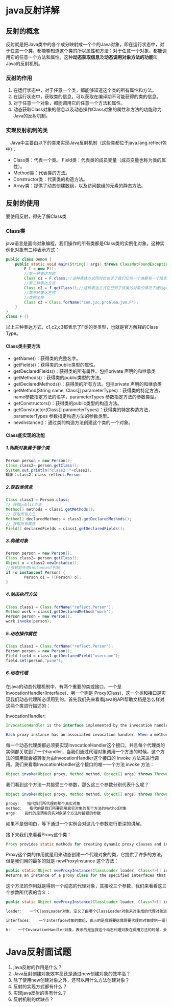 # java反射详解

## 反射的概念

反射就是把Java类中的各个成分映射成一个个的Java对象，即在运行状态中，对于任意一个类，都能够知道这个类的所以属性和方法；对于任意一个对象，都能调用它的任意一个方法和属性。这种**动态获取信息**及**动态调用对象方法的功能**叫Java的反射机制。

### 反射的作用

1. 在运行状态中，对于任意一个类，都能够知道这个类的所有属性和方法。
2. 在运行状态中，获取类的信息，可以获取在编译期不可能获得的类的信息。
3. 对于任意一个对象，都能调用它的任意一个方法和属性。
4. 动态获取Class对象的信息以及动态操作Class对象的属性和方法的功能称为Java的反射机制。

### 实现反射机制的类

 　Java中主要由以下的类来实现Java反射机制（这些类都位于java.lang.reflect包中）：

- Class类：代表一个类。 Field类：代表类的成员变量（成员变量也称为类的属性）。
- Method类：代表类的方法。
- Constructor类：代表类的构造方法。
- Array类：提供了动态创建数组，以及访问数组的元素的静态方法。

## 反射的使用

要使用反射，得先了解Class类

### Class类

java语言是面向对象编程，我们操作的所有类都是Class类的实例化对象。这种实例化对象有三种表示方式：

```java
public class Demo4 {
    public static void main(String[] args) throws ClassNotFoundException {
        F f = new F();
        //第一种表达方式
        Class c1 = F.class;//这种表达方式同时也告诉了我们任何一个类都有一个隐含的静态成员变量class
        //第二种表达方式
        Class c2 = f.getClass();//这种表达方式在已知了该类的对象的情况下通过getClass方法获取
        //第三种表达方式
        //类的全称
        Class c3 = Class.forName("com.jzc.problem.jvm.F");
    }
}
class F {}
```

以上三种表达方式，c1,c2,c3都表示了F类的类类型，也就是官方解释的Class Type。

#### Class类主要方法

* getName()：获得类的完整名字。
* getFields()：获得类的public类型的属性。
* getDeclaredFields()：获得类的所有属性。包括private 声明的和继承类
* getMethods()：获得类的public类型的方法。
* getDeclaredMethods()：获得类的所有方法。包括private 声明的和继承类
* getMethod(String name, Class[] parameterTypes)：获得类的特定方法，name参数指定方法的名字，parameterTypes 参数指定方法的参数类型。
* getConstructors()：获得类的public类型的构造方法。
* getConstructor(Class[] parameterTypes)：获得类的特定构造方法，parameterTypes 参数指定构造方法的参数类型。
* newInstance()：通过类的构造方法创建这个类的一个对象。

#### Class能实现的功能

##### 1.判断对象属于哪个类

```java
Person person = new Person();
Class class2= person.getClass();
System.out.println("class2："+class2);
输出：class2：class reflect.Person
```

##### 2.获取类信息

```java
Class class1 = Person.class;
// 获取public方法
Method[] methods = class1.getMethods();
// 获取所有方法
Method[] declaredMethods = class1.getDeclaredMethods();
// 获取所有属性
Field[] declaredFields = class1.getDeclaredFields();
```

##### 3.构建对象

```java
Person person = new Person();
Class class2= person.getClass();
Object o = class2.newInstance();
//强转前先用instanceof判断
if (o instanceof Person) {
		Person o1 = ((Person) o);
}
```

##### 4.动态执行方法

```java
Class class1 = Class.forName("reflect.Person");
Method work = class1.getDeclaredMethod("work");
Person person = new Person();
work.invoke(person);
```

##### 5.动态操作属性

```java
Class class1 = Class.forName("reflect.Person");
Person person = new Person();
Field field = class1.getDeclaredField("username");
field.set(person,"pine");
```

##### 6.动态代理

在java的动态代理机制中，有两个重要的类或接口，一个是 InvocationHandler(Interface)、另一个则是 Proxy(Class)，这一个类和接口是实现我们动态代理所必须用到的。首先我们先来看看java的API帮助文档是怎么样对这两个类进行描述的：

InvocationHandler:

```java
InvocationHandler is the interface implemented by the invocation handler of a proxy instance. 

Each proxy instance has an associated invocation handler. When a method is invoked on a proxy instance, the method invocation is encoded and dispatched to the invoke method of its invocation handler.
```

每一个动态代理类都必须要实现InvocationHandler这个接口，并且每个代理类的实例都关联到了一个handler，当我们通过代理对象调用一个方法的时候，这个方法的调用就会被转发为由InvocationHandler这个接口的 invoke 方法来进行调用。我们来看看InvocationHandler这个接口的唯一一个方法 invoke 方法：

```java
Object invoke(Object proxy, Method method, Object[] args) throws Throwable
```

我们看到这个方法一共接受三个参数，那么这三个参数分别代表什么呢？

```java
Object invoke(Object proxy, Method method, Object[] args) throws Throwable

proxy:　　指代我们所代理的那个真实对象
method:　　指代的是我们所要调用真实对象的某个方法的Method对象
args:　　指代的是调用真实对象某个方法时接受的参数
```

如果不是很明白，等下通过一个实例会对这几个参数进行更深的讲解。

接下来我们来看看Proxy这个类：

```java
Proxy provides static methods for creating dynamic proxy classes and instances, and it is also the superclass of all dynamic proxy classes created by those methods. 
```

Proxy这个类的作用就是用来动态创建一个代理对象的类，它提供了许多的方法，但是我们用的最多的就是 newProxyInstance 这个方法：

```java
public static Object newProxyInstance(ClassLoader loader, Class<?>[] interfaces,  InvocationHandler h)  throws IllegalArgumentException
Returns an instance of a proxy class for the specified interfaces that dispatches method invocations to the specified invocation handler.
```

这个方法的作用就是得到一个动态的代理对象，其接收三个参数，我们来看看这三个参数所代表的含义： 

```Java
public static Object newProxyInstance(ClassLoader loader, Class<?>[] interfaces, InvocationHandler h) throws IllegalArgumentException

loader:　　一个ClassLoader对象，定义了由哪个ClassLoader对象来对生成的代理对象进行加载

interfaces:　　一个Interface对象的数组，表示的是我将要给我需要代理的对象提供一组什么接口，如果我提供了一组接口给它，那么这个代理对象就宣称实现了该接口(多态)，这样我就能调用这组接口中的方法了

h:　　一个InvocationHandler对象，表示的是当我这个动态代理对象在调用方法的时候，会关联到哪一个InvocationHandler对象上
```

# Java反射面试题

1. java反射的作用是什么？
2. Java反射创建对象效率高还是通过new创建对象的效率高？
3. 除了使用new创建对象之外，还可以用什么方法创建对象？
4. 反射的实现方式都有什么？
5. 实现java反射的类有什么？
6. 反射机制的优缺点？

